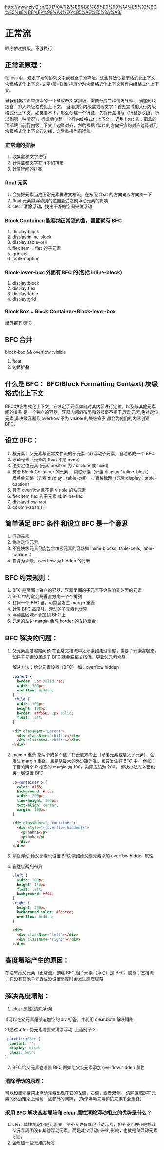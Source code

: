 http://www.ziyi2.cn/2017/08/02/%E6%B8%85%E9%99%A4%E5%92%8C%E5%8E%BB%E9%99%A4%E6%B5%AE%E5%8A%A8/

# 正常流

顺序依次排版，不够换行

## 正常流原理：

在 css 中，规定了如何排列文字或者盒子的算法，这些算法依赖于格式化上下文
块级格式化上下文+文字/盒=位置
排版分为块级格式化上下文和行内级格式化上下文。

当我们要把正常流中的一个盒或者文字排版，需要分成三种情况处理。
当遇到块级盒：排入块级格式化上下文。
当遇到行内级盒或者文字：首先尝试排入行内级格式化上下文，如果排不下，那么创建一个行盒，先将行盒排版（行盒是块级，所以到第一种情况），行盒会创建一个行内级格式化上下文。
遇到 float 盒：把盒的顶部跟当前行内级上下文上边缘对齐，然后根据 float 的方向把盒的对应边缘对到块级格式化上下文的边缘，之后重排当前行盒。

### 正常流的排版

1. 收集盒和文字进行
2. 计算盒和文字在行中的排布
3. 计算行间的排布

### float 元素

1. 会先把元素当成正常元素排进文档流，在按照 float 的方向向该方向挤一下
2. float 元素能浮动到的位置会受之前浮动元素的影响
3. clear 清除浮动，找出干净的空间来做浮动

### Block Container:能容纳正常流的盒，里面就有 BFC

1. display:block
2. display:inline-block
3. display:table-cell
4. flex item ：flex 的子元素
5. grid cell
6. table-caption

### Block-lever-box:外面有 BFC 的(包括 inline-block)

1. display:block
2. display:flex
3. display:table
4. display:grid

### Block Box = Block Container+Block-lever-box

里外都有 BFC

## BFC 合并

block-box && overflow :visible

1. float
2. 边距折叠

## 什么是 BFC： BFC(Block Formatting Context) 块级格式化上下文

BFC:块级格式化上下文，它决定了元素如何对其内容进行定位，以及与其他元素间的关系
是一个独立的容器，容器内部的布局和外部毫不相干,浮动元素,绝对定位元素,非块级容器及 overflow 不为 visible 的块级盒子,都会为他们的内容创建 BFC.

## 设立 BFC：

1. 根元素，父元素与正常文件流的子元素（非浮动子元素）自动形成一个 BFC
2. 浮动元素（元素的 float 不是 none）
3. 绝对定位元素 (元素 position 为 absolute 或 fixed)
4. 符合 Block Container 的元素
   -. 内联元素（元素 display：inline-block）
   -. 表格单元格（元素 display：table-cell）
   -. 表格标题（元素 display：table-caption）
5. 具有 overflow 且不是 visible 的块元素
6. flex item flex 的子元素 或 inline-flex
7. display:flow-root
8. column-span:all

## 简单满足 BFC 条件 和设立 BFC 是一个意思

1. 浮动元素
2. 绝对定位元素
3. 不是块级元素但能包含块级元素的容器如 inline-blocks, table-cells, table-captions）
4. 自身为块级，overflow 为 hidden 的元素

## BFC 约束规则：

1. BFC 是页面上独立的容器，容器里面的子元素不会影响到外面的元素
2. BFC 中的盒会按垂直方向一个个排列
3. 在同一个 BFC 里，可能会发生 margin 重叠
4. 计算 BFC 高度时，浮动的子元素也计算
5. 浮动盒区域不叠加到 BFC 上
6. 元素的左边 margin 会与 border 的左边重合

## BFC 解决的问题：

1. 父元素高度塌陷问题
   在正常文档流中父元素如果没高度，需要子元素撑起来，如果子元素设置成了 BFC 就会脱离文档流，导致父元素塌陷

   解决方法：给父元素设置（BFC） 如：overflow:hidden

   ```css
   .parent {
     border: 5px solid red;
     width: 300px;
     overflow: hidden;
   }
   .child {
     width: 100px;
     height: 100px;
     border: #ffb685 2px solid;
     float: left;
   }
   ```

   ```html
   <div className="parent">
     <div className="child"></div>
     <div className="child"></div>
   </div>
   ```

2. margin 重叠
   指两个或多个盒子在垂直方向上（兄弟元素或是父子元素），会发生 margin 重叠，且是以最大的外边距为准。且只发生在 BFC 中。
   例如：下面的两个 P 标签的 margin 为 100。实际应该为 200。
   解决办法在外面包裹一层设置 BFC

   ```css
   .p-container p {
     color: #f55;
     background: #fcc;
     width: 200px;
     line-height: 100px;
     text-align: center;
     margin: 100px;
   }
   ```

   ```html
   <div className="p-container">
     <div style="{{overflow:hidden}}">
       <p>hahha</p>
       <p>haha</p>
     </div>
   </div>
   ```

3. 清除浮动
   给父元素也设置 BFC,例如给父级元素添加 overflow:hidden 属性
4. 自适应两列布局

   ```css
   .left {
     width: 100px;
     height: 150px;
     float: left;
     background: #f66;
   }
   .right {
     height: 200px;
     background-color: #3ebcee;
     overflow: hidden;
   }
   ```

   ```html
   <div>
     <div className="left"></div>
     <div className="right"></div>
   </div>
   ```

## 高度塌陷产生的原因：

在没有给父元素（正常流）创建 BFC,但子元素（浮动）是 BFC，脱离了文档流 ，在没有其他子元素或没设置高度时会发生高度塌陷

## 解决高度塌陷：

1. clear 属性(清除浮动)

1)可以在父元素尾部追加空的 div 标签，并利用 clear:both 解决塌陷 <div style="clear:both;"></div>

2)通过 after 伪元素设置来清除浮动 ,上面例子 2

```css
.parent::after {
  content: '';
  display: block;
  clear: both;
}
```

2. BFC
   给父元素也设置 BFC,例如给父级元素添加 overflow:hidden 属性

### 清除浮动的原理：

可以设置元素禁止浮动元素出现在它的左侧，右侧，或者双侧。
清除区域是在元素的外边距之上增加一些额外的间隔，（确保浮动元素和该元素不会重叠）

### 采用 BFC 解决高度塌陷和 clear 属性清除浮动相比的优势是什么？

1. clear 属性规定的是元素哪一侧不允许有其他浮动元素，但是我们并不是想让父元素周围没有其他浮动元素，而是减少浮动带来的影响，也就是使浮动元素闭合。
2. 会增加一些无用的标签
